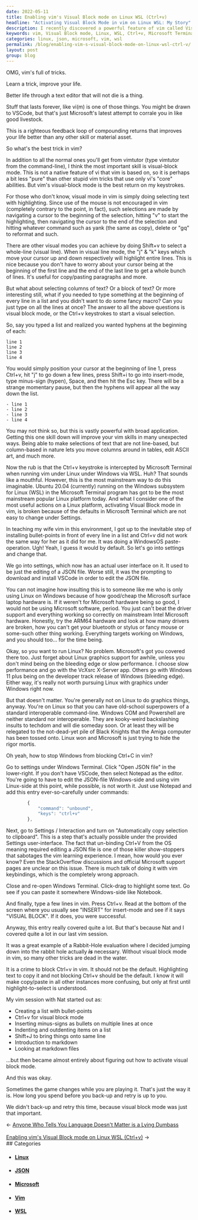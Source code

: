 ```yaml
---
date: 2022-05-11
title: Enabling vim's Visual Block mode on Linux WSL (Ctrl+v)
headline: "Activating Visual Block Mode in vim on Linux WSL: My Story"
description: I recently discovered a powerful feature of vim called Visual Block mode, which allows you to quickly add text to multiple lines. However, this feature wasn't available in the Microsoft Terminal program when running vim under Linux in Windows via WSL. After a few steps, I was determined to figure out how to activate this feature and eventually succeeded. Learn how I overcame the challenge and how you can activate Visual Block mode in vim.
keywords: vim, Visual Block mode, Linux, WSL, Ctrl+v, Microsoft Terminal, Windows, VSCode, JSON, Linux on Windows, VcXsrc X-Server, markdown, files, game, activate
categories: linux, json, microsoft, vim, wsl
permalink: /blog/enabling-vim-s-visual-block-mode-on-linux-wsl-ctrl-v/
layout: post
group: blog
---
```



OMG, vim's full of tricks.

Learn a trick, improve your life.

Better life through a text editor that will not die is a thing.

Stuff that lasts forever, like vi(m) is one of those things. You might be drawn
to VSCode, but that's just Microsoft's latest attempt to corrale you in like
good livestock.

This is a righteous feedback loop of compounding returns that improves your
life better than any other skill or material asset.

So what's the best trick in vim?

In addition to all the normal ones you'll get from vimtutor (type vimtutor from
the command-line), I think the most important skill is visual-block mode. This
is not a native feature of vi that vim is based on, so it is perhaps a bit less
"pure" than other stupid vim tricks that use only vi's "core" abilities. But
vim's visual-block mode is the best return on my keystrokes.

For those who don't know, visual mode in vim is simply doing selecting text
with highlighting. Since use of the mouse is not encouraged in vim (completely
contrary to the point, in fact), such selections are made by navigating a
cursor to the beginning of the selection, hitting "v" to start the
highlighting, then navigating the cursor to the end of the selection and
hitting whatever command such as yank (the same as copy), delete or "gq" to
reformat and such.

There are other visual modes you can achieve by doing Shift+v to select a
whole-line (visual line). When in visual line mode, the "j" & "k" keys which
move your cursor up and down respectively will highlight entire lines. This is
nice because you don't have to worry about your cursor being at the beginning
of the first line and the end of the last line to get a whole bunch of lines.
It's useful for copy/pasting paragraphs and more.

But what about selecting columns of text? Or a block of text? Or more
interesting still, what if you needed to type something at the beginning of
every line in a list and you didn't want to do some fancy macro? Can you just
type on all the lines at once? The answer to all the above questions is visual
block mode, or the Ctrl+v keystrokes to start a visual selection.

So, say you typed a list and realized you wanted hyphens at the beginning of
each:

    line 1
    line 2
    line 3
    line 4

You would simply position your cursor at the beginning of line 1, press Ctrl+v,
hit "j" to go down a few lines, press Shift+i to go into insert-mode, type
minus-sign (hypen), Space, and then hit the Esc key. There will be a strange
momentary pause, but then the hyphens will appear all the way down the list.

    - line 1
    - line 2
    - line 3
    - line 4

You may not think so, but this is vastly powerful with broad application.
Getting this one skill down will improve your vim skills in many unexpected
ways. Being able to make selections of text that are not line-based, but
column-based in nature lets you move columns around in tables, edit ASCII art,
and much more.

Now the rub is that the Ctrl+v keystroke is intercepted by Microsoft Terminal
when running vim under Linux under Windows via WSL. Huh? That sounds like a
mouthful. However, this is the most mainstream way to do this imaginable.
Ubuntu 20.04 (currently) running on the Windows subsystem for Linux (WSL) in
the Microsoft Terminal program has got to be the most mainstream popular Linux
platform today. And what I consider one of the most useful actions on a Linux
platform, activating Visual Block mode in vim, is broken because of the
defaults in Microsoft Terminal which are not easy to change under Settings.

In teaching my wife vim in this environment, I got up to the inevitable step of
installing bullet-points in front of every line in a list and Ctrl+v did not
work the same way for her as it did for me. It was doing a WindowsOS
paste-operation. Ugh! Yeah, I guess it would by default. So let's go into
settings and change that.

We go into settings, which now has an actual user interface on it. It used to
be just the editing of a JSON file. Worse still, it was the prompting to
download and install VSCode in order to edit the JSON file.

You can not imagine how insulting this is to someone like me who is only using
Linux on Windows because of how good/cheap the Microsoft surface laptop
hardware is. If it weren't for Microsoft hardware being so good, I would not be
using Microsoft software, period. You just can't beat the driver support and
everything working so correctly on mainstream Intel Microsoft hardware.
Honestly, try the ARM64 hardware and look at how many drivers are broken, how
you can't get your bluetooth or stylus or fancy mouse or some-such other thing
working. Everything targets working on Windows, and you should too... for the
time being.

Okay, so you want to run Linux? No problem. Microsoft's got you covered there
too. Just forget about Linux graphics support for awhile, unless you don't mind
being on the bleeding edge or slow performance. I choose slow performance and
go with the VcXsrc X-Server app. Others go with Windows 11 plus being on the
developer track release of Windows (bleeding edge). Either way, it's really not
worth pursuing Linux with graphics under Windows right now.

But that doesn't matter. You're generally not on Linux to do graphics things,
anyway. You're on Linux so that you can have old-school superpowers of a
standard interoperable command-line. Windows COM and Powershell are neither
standard nor interoperable. They are kooky-weird backslashing insults to
techdom and will die someday soon. Or at least they will be relegated to the
not-dead-yet pile of Black Knights that the Amiga computer has been tossed
onto. Linux won and Microsoft is just trying to hide the rigor mortis.

Oh yeah, how to stop Windows from blocking Ctrl+C in vim?

Go to settings under Windows Terminal. Click "Open JSON file" in the
lower-right. If you don't have VSCode, then select Notepad as the editor.
You're going to have to edit the JSON-file Windows-side and using vim
Linux-side at this point, while possible, is not worth it. Just use Notepad and
add this entry ever-so-carefully under commands:

```javascript
        {
            "command": "unbound",
            "keys": "ctrl+v"
        },
```

Next, go to Settings / Interaction and turn on "Automatically copy selection to
clipboard". This is a step that's actually possible under the provided Settings
user-interface. The fact that un-binding Ctrl+V from the OS meaning required
editing a JSON file is one of those killer show-stoppers that sabotages the vim
learning experience. I mean, how would you ever know? Even the StackOverflow
discussions and official Microsoft support pages are unclear on this issue.
There is much talk of doing it with vim keybindings, which is the completely
wrong approach.

Close and re-open Windows Terminal. Click-drag to highlight some text. Go see
if you can paste it somewhere Windows-side like Notebook.

And finally, type a few lines in vim. Press Ctrl+v. Read at the bottom of the
screen where you usually see "INSERT" for insert-mode and see if it says
"VISUAL BLOCK". If it does, you were successful.

Anyway, this entry really covered quite a lot. But that's because Nat and I
covered quite a lot in our last vim session.

It was a great example of a Rabbit-Hole evaluation where I decided jumping down
into the rabbit hole actually ***is*** necessary. Without visual block mode in
vim, so many other tricks are dead in the water.

It is a crime to block Ctrl+v in vim. It should not be the default.
Highlighting text to copy it and not blocking Ctrl+v should be the default. I
know it will make copy/paste in all other instances more confusing, but only at
first until highlight-to-select is understood.

My vim session with Nat started out as:

- Creating a list with bullet-points
- Ctrl+v for visual block mode
- Inserting minus-signs as bullets on multiple lines at once
- Indenting and outdenting items on a list
- Shift+J to bring things onto same line
- Introduction to markdown
- Looking at markdown files

...but then became almost entirely about figuring out how to activate visual
block mode.

And this was okay.

Sometimes the game changes while you are playing it. That's just the way it is.
How long you spend before you back-up and retry is up to you.

We didn't back-up and retry this time, because visual block mode was just that
important.

<div class="arrow-links"><div class="post-nav-prev"><span class="arrow">&larr;&nbsp;</span><a href="/blog/anyone-who-tells-you-language-doesn-t-matter-is-a-lying-dumbass/">Anyone Who Tells You Language Doesn't Matter is a Lying Dumbass</a></div> &nbsp; <div class="post-nav-next"><a href="/blog/enabling-vim-s-visual-block-mode-on-linux-wsl-ctrl-v/">Enabling vim's Visual Block mode on Linux WSL (Ctrl+v)</a><span class="arrow">&nbsp;&rarr;</span></div></div>
## Categories

<ul>
<li><h4><a href='/linux/'>Linux</a></h4></li>
<li><h4><a href='/json/'>JSON</a></h4></li>
<li><h4><a href='/microsoft/'>Microsoft</a></h4></li>
<li><h4><a href='/vim/'>Vim</a></h4></li>
<li><h4><a href='/wsl/'>WSL</a></h4></li></ul>